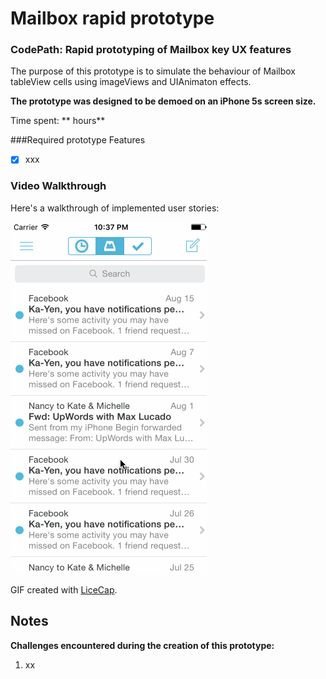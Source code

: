 # Mailbox rapid prototype

### CodePath: Rapid prototyping of Mailbox key UX features

The purpose of this prototype is to simulate the behaviour of Mailbox tableView cells using imageViews and UIAnimaton effects. 

**The prototype was designed to be demoed on an iPhone 5s screen size.**

Time spent: **     hours**


###Required prototype Features
- [x] xxx


### Video Walkthrough 

Here's a walkthrough of implemented user stories:

<img src='User flow.gif' title='Video Walkthrough' width='' alt='Video Walkthrough' />

GIF created with [LiceCap](http://www.cockos.com/licecap/).


## Notes
**Challenges encountered during the creation of this prototype:** 

1. xx

